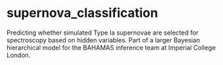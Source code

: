 # supernova_classification
Predicting whether simulated Type Ia supernovae are selected for spectroscopy based on hidden variables. Part of a larger Bayesian hierarchical model for the BAHAMAS inference team at Imperial College London.
